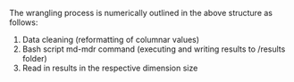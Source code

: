 
The wrangling process is numerically outlined in the above structure as follows:

1. Data cleaning (reformatting of columnar values)
2. Bash script md-mdr command (executing and writing results to /results folder)
3. Read in results in the respective dimension size
